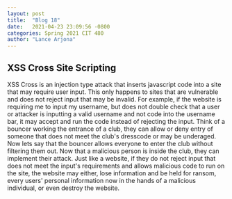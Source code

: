 ```yaml
---
layout: post
title:  "Blog 18"
date:   2021-04-23 23:09:56 -0800
categories: Spring 2021 CIT 480
author: "Lance Arjona"
---
```


<h2>XSS Cross Site Scripting</h2>

<body>
    <p>XSS Cross is an injection type attack that inserts javascript code into a site that may require user input. This only happens to sites that are vulnerable and does not reject input that may be invalid. For example, if the website is requiring me to input my username, but does not double check that a user or attacker is inputting a valid username and not code into the username bar, it may accept and run the code instead of rejecting the input. Think of a bouncer working the entrance of a club, they can allow or deny entry of someone that does not meet the club's dresscode or may be underaged. Now lets say that the bouncer allows everyone to enter the club without filtering them out. Now that a malicious person is inside the club, they can implement their attack. Just like a website, if they do not reject input that does not meet the input's requirements and allows malicious code to run on the site, the website may either, lose information and be held for ransom, every users' personal information now in the hands of a malicious individual, or even destroy the website.</p>
</body>